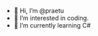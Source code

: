 - 👋 Hi, I’m @praetu
- 👀 I’m interested in coding.
- 🌱 I’m currently learning C#

<!---
praetu/praetu is a ✨ special ✨ repository because its `README.md` (this file) appears on your GitHub profile.
You can click the Preview link to take a look at your changes.
--->
